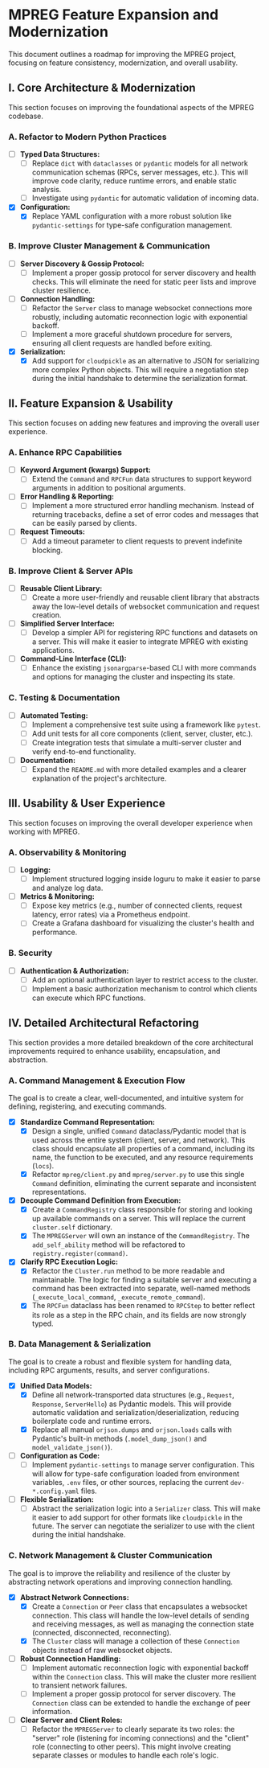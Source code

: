 
# MPREG Feature Expansion and Modernization

This document outlines a roadmap for improving the MPREG project, focusing on feature consistency, modernization, and overall usability.

## I. Core Architecture & Modernization

This section focuses on improving the foundational aspects of the MPREG codebase.

### A. Refactor to Modern Python Practices

-   [ ] **Typed Data Structures:**
    -   [ ] Replace `dict` with `dataclasses` or `pydantic` models for all network communication schemas (RPCs, server messages, etc.). This will improve code clarity, reduce runtime errors, and enable static analysis.
    -   [ ] Investigate using `pydantic` for automatic validation of incoming data.
-   [x] **Configuration:**
    -   [x] Replace YAML configuration with a more robust solution like `pydantic-settings` for type-safe configuration management.

### B. Improve Cluster Management & Communication

-   [ ] **Server Discovery & Gossip Protocol:**
    -   [ ] Implement a proper gossip protocol for server discovery and health checks. This will eliminate the need for static peer lists and improve cluster resilience.
-   [ ] **Connection Handling:**
    -   [ ] Refactor the `Server` class to manage websocket connections more robustly, including automatic reconnection logic with exponential backoff.
    -   [ ] Implement a more graceful shutdown procedure for servers, ensuring all client requests are handled before exiting.
-   [x] **Serialization:**
    -   [x] Add support for `cloudpickle` as an alternative to JSON for serializing more complex Python objects. This will require a negotiation step during the initial handshake to determine the serialization format.

## II. Feature Expansion & Usability

This section focuses on adding new features and improving the overall user experience.

### A. Enhance RPC Capabilities

-   [ ] **Keyword Argument (kwargs) Support:**
    -   [ ] Extend the `Command` and `RPCFun` data structures to support keyword arguments in addition to positional arguments.
-   [ ] **Error Handling & Reporting:**
    -   [ ] Implement a more structured error handling mechanism. Instead of returning tracebacks, define a set of error codes and messages that can be easily parsed by clients.
-   [ ] **Request Timeouts:**
    -   [ ] Add a timeout parameter to client requests to prevent indefinite blocking.

### B. Improve Client & Server APIs

-   [ ] **Reusable Client Library:**
    -   [ ] Create a more user-friendly and reusable client library that abstracts away the low-level details of websocket communication and request creation.
-   [ ] **Simplified Server Interface:**
    -   [ ] Develop a simpler API for registering RPC functions and datasets on a server. This will make it easier to integrate MPREG with existing applications.
-   [ ] **Command-Line Interface (CLI):**
    -   [ ] Enhance the existing `jsonargparse`-based CLI with more commands and options for managing the cluster and inspecting its state.

### C. Testing & Documentation

-   [ ] **Automated Testing:**
    -   [ ] Implement a comprehensive test suite using a framework like `pytest`.
    -   [ ] Add unit tests for all core components (client, server, cluster, etc.).
    -   [ ] Create integration tests that simulate a multi-server cluster and verify end-to-end functionality.
-   [ ] **Documentation:**
    -   [ ] Expand the `README.md` with more detailed examples and a clearer explanation of the project's architecture.

## III. Usability & User Experience

This section focuses on improving the overall developer experience when working with MPREG.

### A. Observability & Monitoring

-   [ ] **Logging:**
    -   [ ] Implement structured logging inside loguru to make it easier to parse and analyze log data.
-   [ ] **Metrics & Monitoring:**
    -   [ ] Expose key metrics (e.g., number of connected clients, request latency, error rates) via a Prometheus endpoint.
    -   [ ] Create a Grafana dashboard for visualizing the cluster's health and performance.

### B. Security

-   [ ] **Authentication & Authorization:**
    -   [ ] Add an optional authentication layer to restrict access to the cluster.
    -   [ ] Implement a basic authorization mechanism to control which clients can execute which RPC functions.

## IV. Detailed Architectural Refactoring

This section provides a more detailed breakdown of the core architectural improvements required to enhance usability, encapsulation, and abstraction.

### A. Command Management & Execution Flow

The goal is to create a clear, well-documented, and intuitive system for defining, registering, and executing commands.

-   [x] **Standardize Command Representation:**
    -   [x] Design a single, unified `Command` dataclass/Pydantic model that is used across the entire system (client, server, and network). This class should encapsulate all properties of a command, including its name, the function to be executed, and any resource requirements (`locs`).
    -   [x] Refactor `mpreg/client.py` and `mpreg/server.py` to use this single `Command` definition, eliminating the current separate and inconsistent representations.
-   [x] **Decouple Command Definition from Execution:**
    -   [x] Create a `CommandRegistry` class responsible for storing and looking up available commands on a server. This will replace the current `cluster.self` dictionary.
    -   [x] The `MPREGServer` will own an instance of the `CommandRegistry`. The `add_self_ability` method will be refactored to `registry.register(command)`.
-   [x] **Clarify RPC Execution Logic:**
    -   [x] Refactor the `Cluster.run` method to be more readable and maintainable. The logic for finding a suitable server and executing a command has been extracted into separate, well-named methods (`_execute_local_command`, `_execute_remote_command`).
    -   [x] The `RPCFun` dataclass has been renamed to `RPCStep` to better reflect its role as a step in the RPC chain, and its fields are now strongly typed.

### B. Data Management & Serialization

The goal is to create a robust and flexible system for handling data, including RPC arguments, results, and server configurations.

-   [x] **Unified Data Models:**
    -   [x] Define all network-transported data structures (e.g., `Request`, `Response`, `ServerHello`) as Pydantic models. This will provide automatic validation and serialization/deserialization, reducing boilerplate code and runtime errors.
    -   [x] Replace all manual `orjson.dumps` and `orjson.loads` calls with Pydantic's built-in methods (`.model_dump_json()` and `model_validate_json()`).
-   [ ] **Configuration as Code:**
    -   [ ] Implement `pydantic-settings` to manage server configuration. This will allow for type-safe configuration loaded from environment variables, `.env` files, or other sources, replacing the current `dev-*.config.yaml` files.
-   [ ] **Flexible Serialization:**
    -   [ ] Abstract the serialization logic into a `Serializer` class. This will make it easier to add support for other formats like `cloudpickle` in the future. The server can negotiate the serializer to use with the client during the initial handshake.

### C. Network Management & Cluster Communication

The goal is to improve the reliability and resilience of the cluster by abstracting network operations and improving connection handling.

-   [x] **Abstract Network Connections:**
    -   [x] Create a `Connection` or `Peer` class that encapsulates a websocket connection. This class will handle the low-level details of sending and receiving messages, as well as managing the connection state (connected, disconnected, reconnecting).
    -   [x] The `Cluster` class will manage a collection of these `Connection` objects instead of raw websocket objects.
-   [ ] **Robust Connection Handling:**
    -   [ ] Implement automatic reconnection logic with exponential backoff within the `Connection` class. This will make the cluster more resilient to transient network failures.
    -   [ ] Implement a proper gossip protocol for server discovery. The `Connection` class can be extended to handle the exchange of peer information.
-   [ ] **Clear Server and Client Roles:**
    -   [ ] Refactor the `MPREGServer` to clearly separate its two roles: the "server" role (listening for incoming connections) and the "client" role (connecting to other peers). This might involve creating separate classes or modules to handle each role's logic.
